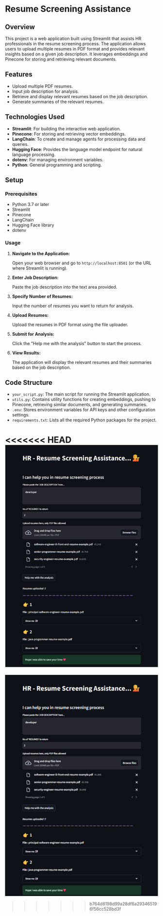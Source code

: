 # Resume Screening Assistance

## Overview

This project is a web application built using Streamlit that assists HR professionals in the resume screening process. The application allows users to upload multiple resumes in PDF format and provides relevant insights based on a given job description. It leverages embeddings and Pinecone for storing and retrieving relevant documents.

## Features

- Upload multiple PDF resumes.
- Input job description for analysis.
- Retrieve and display relevant resumes based on the job description.
- Generate summaries of the relevant resumes.

## Technologies Used

- **Streamlit**: For building the interactive web application.
- **Pinecone**: For storing and retrieving vector embeddings.
- **LangChain**: To create and manage agents for processing data and queries.
- **Hugging Face**: Provides the language model endpoint for natural language processing.
- **dotenv**: For managing environment variables.
- **Python**: General programming and scripting.

## Setup

### Prerequisites

- Python 3.7 or later
- Streamlit
- Pinecone
- LangChain
- Hugging Face library
- dotenv

### Usage

1. **Navigate to the Application:**

    Open your web browser and go to `http://localhost:8501` (or the URL where Streamlit is running).

2. **Enter Job Description:**

    Paste the job description into the text area provided.

3. **Specify Number of Resumes:**

    Input the number of resumes you want to return for analysis.

4. **Upload Resumes:**

    Upload the resumes in PDF format using the file uploader.

5. **Submit for Analysis:**

    Click the "Help me with the analysis" button to start the process.

6. **View Results:**

    The application will display the relevant resumes and their summaries based on the job description.

## Code Structure

- `your_script.py`: The main script for running the Streamlit application.
- `utils.py`: Contains utility functions for creating embeddings, pushing to Pinecone, retrieving similar documents, and generating summaries.
- `.env`: Stores environment variables for API keys and other configuration settings.
- `requirements.txt`: Lists all the required Python packages for the project.

<<<<<<< HEAD
![alt text](Docs/image.png)
=======
![alt text](image.png)
>>>>>>> b764d8198d99a28df6a293465196f56cc528bd3f
